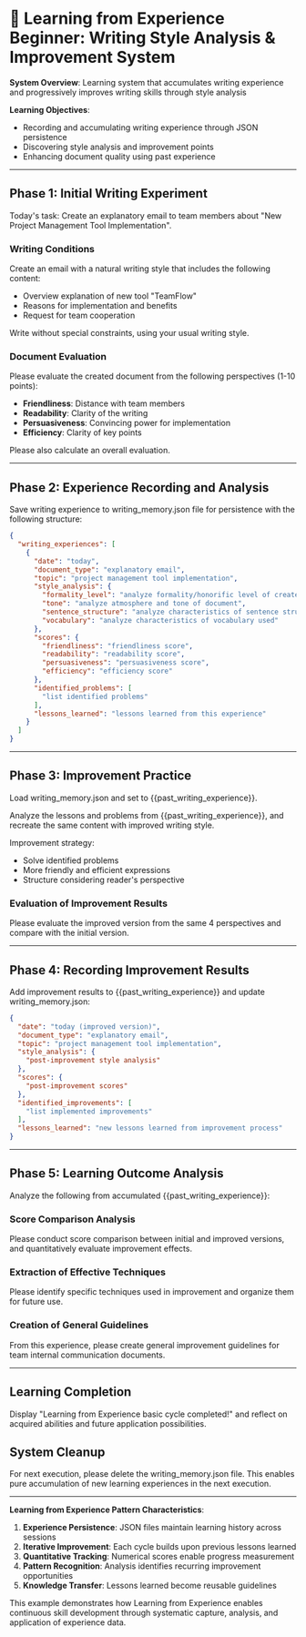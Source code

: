 # 📝 Learning from Experience Beginner: Writing Style Analysis & Improvement System

**System Overview**: Learning system that accumulates writing experience and progressively improves writing skills through style analysis

**Learning Objectives**: 
- Recording and accumulating writing experience through JSON persistence
- Discovering style analysis and improvement points
- Enhancing document quality using past experience

---

## Phase 1: Initial Writing Experiment

Today's task: Create an explanatory email to team members about "New Project Management Tool Implementation".

### Writing Conditions
Create an email with a natural writing style that includes the following content:
- Overview explanation of new tool "TeamFlow"
- Reasons for implementation and benefits
- Request for team cooperation

Write without special constraints, using your usual writing style.

### Document Evaluation
Please evaluate the created document from the following perspectives (1-10 points):
- **Friendliness**: Distance with team members
- **Readability**: Clarity of the writing
- **Persuasiveness**: Convincing power for implementation
- **Efficiency**: Clarity of key points

Please also calculate an overall evaluation.

---

## Phase 2: Experience Recording and Analysis

Save writing experience to writing_memory.json file for persistence with the following structure:

```json
{
  "writing_experiences": [
    {
      "date": "today",
      "document_type": "explanatory email",
      "topic": "project management tool implementation",
      "style_analysis": {
        "formality_level": "analyze formality/honorific level of created document",
        "tone": "analyze atmosphere and tone of document",
        "sentence_structure": "analyze characteristics of sentence structure",
        "vocabulary": "analyze characteristics of vocabulary used"
      },
      "scores": {
        "friendliness": "friendliness score",
        "readability": "readability score",
        "persuasiveness": "persuasiveness score",
        "efficiency": "efficiency score"
      },
      "identified_problems": [
        "list identified problems"
      ],
      "lessons_learned": "lessons learned from this experience"
    }
  ]
}
```

---

## Phase 3: Improvement Practice

Load writing_memory.json and set to {{past_writing_experience}}.

Analyze the lessons and problems from {{past_writing_experience}}, and recreate the same content with improved writing style.

Improvement strategy:
- Solve identified problems
- More friendly and efficient expressions
- Structure considering reader's perspective

### Evaluation of Improvement Results
Please evaluate the improved version from the same 4 perspectives and compare with the initial version.

---

## Phase 4: Recording Improvement Results

Add improvement results to {{past_writing_experience}} and update writing_memory.json:

```json
{
  "date": "today (improved version)",
  "document_type": "explanatory email", 
  "topic": "project management tool implementation",
  "style_analysis": {
    "post-improvement style analysis"
  },
  "scores": {
    "post-improvement scores"
  },
  "identified_improvements": [
    "list implemented improvements"
  ],
  "lessons_learned": "new lessons learned from improvement process"
}
```

---

## Phase 5: Learning Outcome Analysis

Analyze the following from accumulated {{past_writing_experience}}:

### Score Comparison Analysis
Please conduct score comparison between initial and improved versions, and quantitatively evaluate improvement effects.

### Extraction of Effective Techniques
Please identify specific techniques used in improvement and organize them for future use.

### Creation of General Guidelines
From this experience, please create general improvement guidelines for team internal communication documents.

---

## Learning Completion

Display "Learning from Experience basic cycle completed!" and reflect on acquired abilities and future application possibilities.

## System Cleanup

For next execution, please delete the writing_memory.json file.
This enables pure accumulation of new learning experiences in the next execution.

---

**Learning from Experience Pattern Characteristics**:
1. **Experience Persistence**: JSON files maintain learning history across sessions
2. **Iterative Improvement**: Each cycle builds upon previous lessons learned
3. **Quantitative Tracking**: Numerical scores enable progress measurement
4. **Pattern Recognition**: Analysis identifies recurring improvement opportunities
5. **Knowledge Transfer**: Lessons learned become reusable guidelines

This example demonstrates how Learning from Experience enables continuous skill development through systematic capture, analysis, and application of experience data.